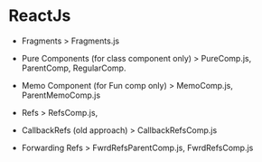 # ReactJs

- Fragments > Fragments.js

- Pure Components (for class component only) > PureComp.js, ParentComp, RegularComp.

- Memo Component (for Fun comp only) > MemoComp.js, ParentMemoComp.js

- Refs > RefsComp.js,

- CallbackRefs (old approach) > CallbackRefsComp.js

- Forwarding Refs > FwrdRefsParentComp.js, FwrdRefsComp.js
